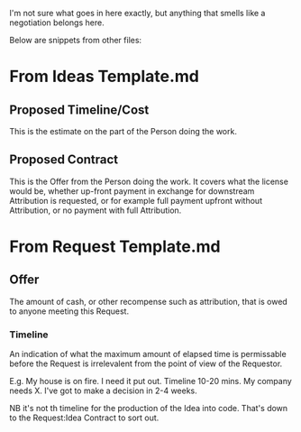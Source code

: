 I'm not sure what goes in here exactly, but anything that smells like a negotiation belongs here.

Below are snippets from other files:

# From Ideas Template.md

## Proposed Timeline/Cost

This is the estimate on the part of the Person doing the work.

## Proposed Contract

This is the Offer from the Person doing the work. It covers what the license would be, whether up-front payment in exchange for downstream Attribution is requested, or for example full payment upfront without Attribution, or no payment with full Attribution.

# From Request Template.md

## Offer

The amount of cash, or other recompense such as attribution, that is owed to anyone meeting this Request.

### Timeline

An indication of what the maximum amount of elapsed time is permissable before the Request is irrelevalent from the point of view of the Requestor.

E.g. My house is on fire. I need it put out. Timeline 10-20 mins.
My company needs X. I've got to make a decision in 2-4 weeks.

NB it's not th timeline for the production of the Idea into code. That's down to the Request:Idea Contract to sort out.
